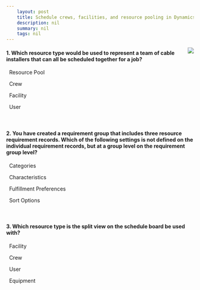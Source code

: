 ```yaml
---
    layout: post
    title: Schedule crews, facilities, and resource pooling in Dynamics 365 Field Service  
    description: nil
    summary: nil
    tags: nil
---
```



 <a target="_blank" href="https://docs.microsoft.com/en-us/learn/modules/schedule-resource-pools-crew-and-facilities-urs-dynamics-field-service/7-knowledge-check/"><i class="fas fa-external-link-alt"></i> </a>
 <img align="right" src="https://docs.microsoft.com/en-us/learn/achievements/scheduling-crews-facilities-and-resource-pooling-in-microsoft-dynamics-365-for-field-service.svg">
####  1. Which resource type would be used to represent a team of cable installers that can all be scheduled together for a job?


<i class='far fa-square'></i> &nbsp;&nbsp;Resource Pool

<i class='fas fa-check-square' style='color: Dodgerblue;'></i> &nbsp;&nbsp;Crew

<i class='far fa-square'></i> &nbsp;&nbsp;Facility

<i class='far fa-square'></i> &nbsp;&nbsp;User
<br />
<br />
<br />

####  2. You have created a requirement group that includes three resource requirement records.  Which of the following settings is not defined on the individual requirement records, but at a group level on the requirement group level?


<i class='far fa-square'></i> &nbsp;&nbsp;Categories

<i class='far fa-square'></i> &nbsp;&nbsp;Characteristics

<i class='fas fa-check-square' style='color: Dodgerblue;'></i> &nbsp;&nbsp;Fulfillment Preferences

<i class='far fa-square'></i> &nbsp;&nbsp;Sort Options
<br />
<br />
<br />

####  3. Which resource type is the split view on the schedule board be used with?


<i class='far fa-square'></i> &nbsp;&nbsp;Facility

<i class='fas fa-check-square' style='color: Dodgerblue;'></i> &nbsp;&nbsp;Crew

<i class='far fa-square'></i> &nbsp;&nbsp;User

<i class='far fa-square'></i> &nbsp;&nbsp;Equipment
<br />
<br />
<br />
